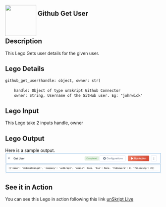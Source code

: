 [<img align="left" src="https://unskript.com/assets/favicon.png" width="100" height="100" style="padding-right: 5px">](https://unskript.com/assets/favicon.png) 
<h2>Github Get User</h2>

<br>

## Description
This Lego Gets user details for the given user.

## Lego Details

    github_get_user(handle: object, owner: str)

        handle: Object of type unSkript Github Connector
        owner: String, Username of the GitHub user. Eg: "johnwick"

## Lego Input
This Lego take 2 inputs handle, owner

## Lego Output
Here is a sample output.
<img src="./1.png">


## See it in Action

You can see this Lego in action following this link [unSkript Live](https://us.app.unskript.io)